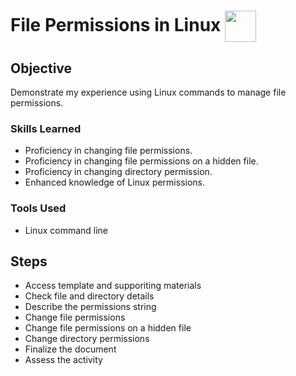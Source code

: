 # File Permissions in Linux <img src="https://cdn3.iconfinder.com/data/icons/logos-brands-3/24/logo_brand_brands_logos_linux-512.png" align="center" width="50" />

## Objective
Demonstrate my experience using Linux commands to manage file permissions. 

### Skills Learned
- Proficiency in changing file permissions.
- Proficiency in changing file permissions on a hidden file.
- Proficiency in changing directory permission.
- Enhanced knowledge of Linux permissions.

### Tools Used

- Linux command line

## Steps
- Access template and supporiting materials
- Check file and directory details
- Describe the permissions string
- Change file permissions
- Change file permissions on a hidden file
- Change directory permissions
- Finalize the document
- Assess the activity
